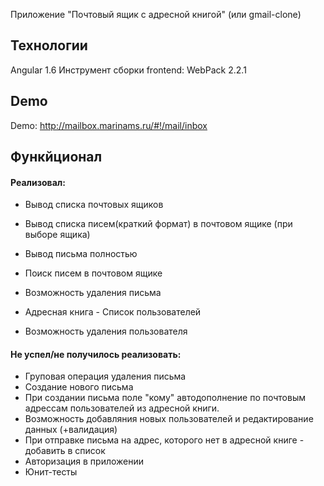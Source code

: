 Приложение "Почтовый ящик с адресной книгой" (или gmail-clone)

<h2>Технологии</h2>

Angular 1.6
Инструмент сборки frontend: WebPack 2.2.1

<h2>Demo</h2>

Demo: http://mailbox.marinams.ru/#!/mail/inbox

<h2>Функйционал</h2>

<h4>Реализовал:</h4>

- Вывод списка почтовых ящиков
- Вывод списка писем(краткий формат) в почтовом ящике (при выборе ящика)
- Вывод письма полностью
- Поиск писем в почтовом ящике
- Возможность удаления письма

- Адресная книга - Список пользователей
- Возможность удаления пользователя


<h4>Не успел/не получилось реализовать:</h4>

- Груповая операция удаления письма
- Создание нового письма
- При создании письма поле "кому" автодополнение по почтовым адрессам пользователей из адресной книги.
- Возможность добавляния новых пользователей и редактирование данных (+валидация)
- При отправке письма на адрес, которого нет в адресной книге - добавить в список
- Авторизация в приложении
- Юнит-тесты